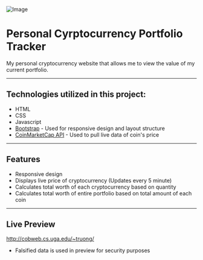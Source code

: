 ![Image](https://newb.imgix.net/a7b1cbd217188230417.png)


# Personal Cyrptocurrency Portfolio Tracker

My personal cryptocurrency website that allows me to view the value of my current portfolio.

------------------------------------------------------------------------------------------------------------------------------  

## Technologies utilized in this project:
- HTML
- CSS
- Javascript
- [Bootstrap](https://getbootstrap.com) - Used for responsive design and layout structure 
- [CoinMarketCap API](https://coinmarketcap.com/api/) - Used to pull live data of coin's price

------------------------------------------------------------------------------------------------------------------------------
## Features
- Responsive design  
- Displays live price of cryptocurrency (Updates every 5 minute) 
- Calculates total worth of each cryptocurrency based on quantity 
- Calculates total worth of entire portfolio based on total amount of each coin 

------------------------------------------------------------------------------------------------------------------------------  
## Live Preview
http://cobweb.cs.uga.edu/~truong/
- Falsified data is used in preview for security purposes 

  
